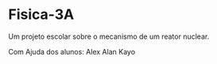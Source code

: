 # Fisica-3A
Um projeto escolar sobre o mecanismo de um reator nuclear.

Com Ajuda dos alunos:
Alex
Alan
Kayo
